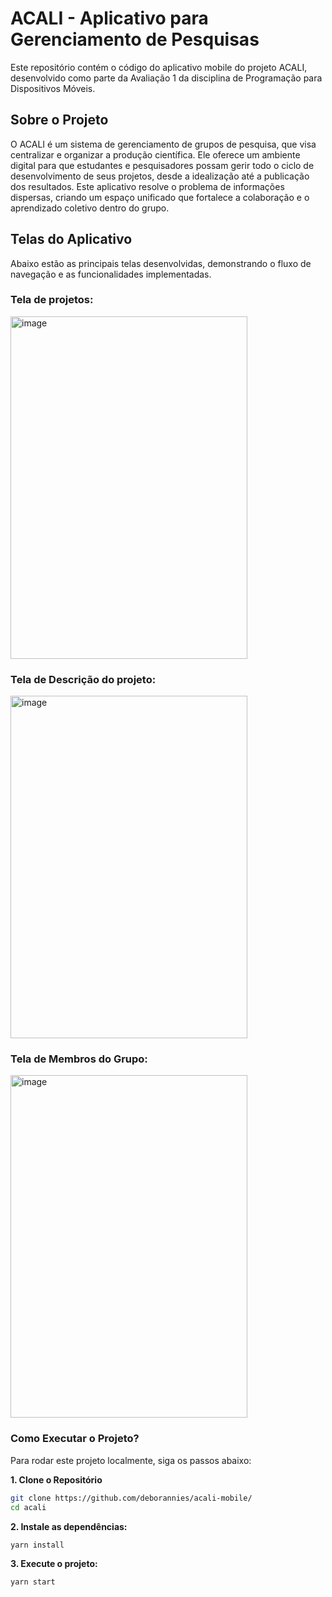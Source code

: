 # ACALI - Aplicativo para Gerenciamento de Pesquisas
Este repositório contém o código do aplicativo mobile do projeto ACALI, desenvolvido como parte da Avaliação 1 da disciplina de Programação para Dispositivos Móveis.

## Sobre o Projeto
O ACALI é um sistema de gerenciamento de grupos de pesquisa, que visa centralizar e organizar a produção científica. Ele oferece um ambiente digital para que estudantes e pesquisadores possam gerir todo o ciclo de desenvolvimento de seus projetos, desde a idealização até a publicação dos resultados. Este aplicativo resolve o problema de informações dispersas, criando um espaço unificado que fortalece a colaboração e o aprendizado coletivo dentro do grupo.

## Telas do Aplicativo
Abaixo estão as principais telas desenvolvidas, demonstrando o fluxo de navegação e as funcionalidades implementadas.

### Tela de projetos:

<img width="379" height="548" alt="image" src="https://github.com/user-attachments/assets/82462a3a-be23-4e18-84da-5b2ac8e25c10" />

### Tela de Descrição do projeto:

<img width="379" height="548" alt="image" src="https://github.com/user-attachments/assets/8982dd2b-dde0-4949-b90e-6cba73ec118b" />

### Tela de Membros do Grupo:

<img width="379" height="548" alt="image" src="https://github.com/user-attachments/assets/288bb127-888e-400c-ac87-a3f67c29b97b" />

### Como Executar o Projeto?

Para rodar este projeto localmente, siga os passos abaixo:

**1. Clone o Repositório**

```bash
git clone https://github.com/deborannies/acali-mobile/
cd acali
```

**2. Instale as dependências:**

```bash
yarn install
```

**3. Execute o projeto:**

```bash
yarn start
```
